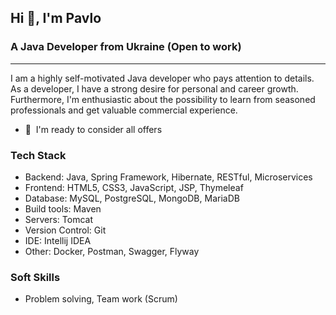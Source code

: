 <h2 align="left">Hi 👋, I'm Pavlo</h2>

<h3 align="left">A Java Developer from Ukraine (Open to work)</h3>

---------------------

I am a highly self-motivated Java developer who pays attention to
details. As a developer, I have a strong
desire for personal and career growth. Furthermore, I'm enthusiastic
about the possibility to learn from seasoned professionals and get
valuable commercial experience.

* 🤝  I'm ready to consider all offers

<h3 align="left">Tech Stack</h3>

- Backend: Java, Spring Framework, Hibernate, RESTful, Microservices
- Frontend: HTML5, CSS3, JavaScript, JSP, Thymeleaf
- Database: MySQL, PostgreSQL, MongoDB, MariaDB
- Build tools: Maven
- Servers: Tomcat
- Version Control: Git
- IDE: Intellij IDEA
- Other: Docker, Postman, Swagger, Flyway

<h3 align="left">Soft Skills</h3>

- Problem solving, Team work (Scrum)
